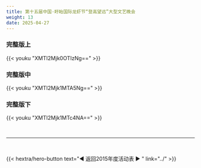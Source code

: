 ```yaml
---
title: 第十五届中国·盱眙国际龙虾节“登高望远”大型文艺晚会
weight: 13
date: 2025-04-27
---
```


### 完整版上

{{< youku "XMTI2Mjk0OTIzNg==" >}}

### 完整版中

{{< youku "XMTI2Mjk1MTA5Ng==" >}}

### 完整版下

{{< youku "XMTI2Mjk1MTc4NA==" >}}


<br>
<hr>
<br>

{{< hextra/hero-button text="◀ 返回2015年度活动表 ▶ " link="../" >}}